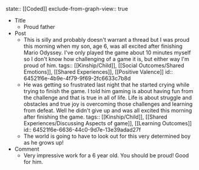 state:: [[Coded]]
exclude-from-graph-view:: true

- Title
  - Proud father
- Post
  - This is silly and probably doesn't warrant a thread but I was proud this morning when my son, age 6, was all excited after finishing Mario Odyssey. I've only played the game about 10 minutes myself so I don't know how challenging of a game it is, but either way I'm proud of him.
    tags:: [[Kinship/Child]], [[Social Outcomes/Shared Emotions]], [[Shared Experiences]], [[Positive Valence]]
    id:: 64521f6e-4b9e-4f79-9f69-2fc6633c7b8d
  - He was getting so frustrated last night that he started crying while trying to finish the game. I told him gaming is about having fun from the challenge and that is true in all of life. Life is about struggle and obstacles and true joy is overcoming those challenges and learning from defeat. Well he didn't give up and was all excited this morning after finishing the game.
    tags:: [[Kinship/Child]], [[Shared Experiences/Discussing Aspects of game]], [[Learning Outcomes]]
    id:: 64521f6e-6636-44c0-9d7e-13e39adad27f
  - The world is going to have to look out for this very determined boy as he grows up!
- Comment
  - Very impressive work for a 6 year old. You should be proud! Good for him.
